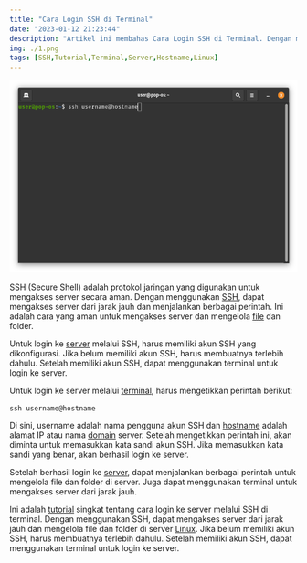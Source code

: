 ```yaml
---
title: "Cara Login SSH di Terminal"
date: "2023-01-12 21:23:44"
description: "Artikel ini membahas Cara Login SSH di Terminal. Dengan menggunakan SSH, dapat mengakses server dari jarak jauh dan mengelola file dan folder di server."
img: ./1.png
tags: [SSH,Tutorial,Terminal,Server,Hostname,Linux]
---
```


![Login SSH di Terminal](1.png)

SSH (Secure Shell) adalah protokol jaringan yang digunakan untuk mengakses server secara aman. Dengan menggunakan [SSH](https://wappur.my.id/tags/ssh/), dapat mengakses server dari jarak jauh dan menjalankan berbagai perintah. Ini adalah cara yang aman untuk mengakses server dan mengelola [file](https://wappur.my.id/tags/file/) dan folder.

Untuk login ke [server](https://wappur.my.id/tags/server/) melalui SSH, harus memiliki akun SSH yang dikonfigurasi. Jika belum memiliki akun SSH, harus membuatnya terlebih dahulu. Setelah memiliki akun SSH, dapat menggunakan terminal untuk login ke server.

Untuk login ke server melalui [terminal](https://wappur.my.id/tags/terminal/), harus mengetikkan perintah berikut:

    ssh username@hostname

Di sini, username adalah nama pengguna akun SSH dan [hostname](https://wappur.my.id/tags/hostname/) adalah alamat IP atau nama [domain](https://wappur.my.id/tags/domain/) server. Setelah mengetikkan perintah ini, akan diminta untuk memasukkan kata sandi akun SSH. Jika memasukkan kata sandi yang benar, akan berhasil login ke server.

Setelah berhasil login ke [server](https://wappur.my.id/tags/server/), dapat menjalankan berbagai perintah untuk mengelola file dan folder di server. Juga dapat menggunakan terminal untuk mengakses server dari jarak jauh.

Ini adalah [tutorial](https://wappur.my.id/tags/tutorial/) singkat tentang cara login ke server melalui SSH di terminal. Dengan menggunakan SSH, dapat mengakses server dari jarak jauh dan mengelola file dan folder di server [Linux](https://wappur.my.id/tags/linux/). Jika belum memiliki akun SSH, harus membuatnya terlebih dahulu. Setelah memiliki akun SSH, dapat menggunakan terminal untuk login ke server.